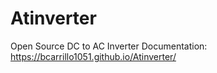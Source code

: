 # Atinverter
Open Source DC to AC Inverter Documentation: https://bcarrillo1051.github.io/Atinverter/

